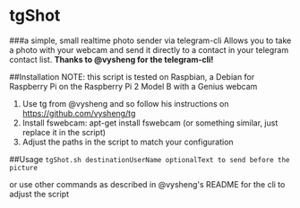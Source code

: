 # tgShot
###a simple, small realtime photo sender via telegram-cli
Allows you to take a photo with your webcam and send it directly to a contact in your telegram contact list.
**Thanks to @vysheng for the telegram-cli!**

##Installation
NOTE: this script is tested on Raspbian, a Debian for Raspberry Pi on the Raspberry Pi 2 Model B with a Genius webcam


1. Use tg from @vysheng and so follow his instructions on https://github.com/vysheng/tg
2. Install fswebcam: apt-get install fswebcam (or something similar, just replace it in the script)
3. Adjust the paths in the script to match your configuration

##Usage
```tgShot.sh destinationUserName optionalText to send before the picture```

or use other commands as described in @vysheng's README for the cli to adjust the script



